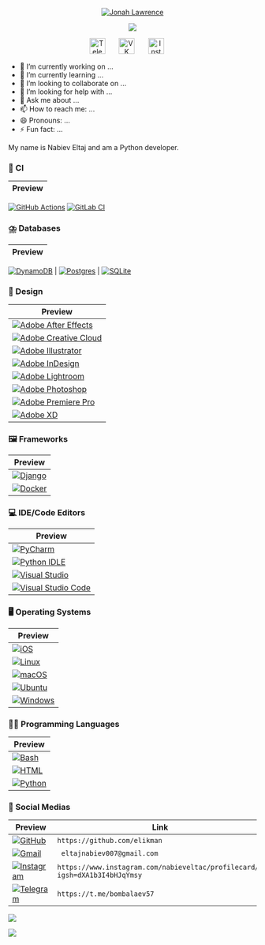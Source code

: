 <p align="center">
  <a href="https://github.com/elikman">
    <img src="https://user-images.githubusercontent.com/20955511/199138068-0a7b7b75-a024-4f00-803f-30a19c5d1b2d.png" alt="Jonah Lawrence" /></a>
</p>

<p align="center">
  <!-- Typing SVG by DenverCoder1 - https://github.com/DenverCoder1/readme-typing-svg -->
  <a href="https://github.com/DenverCoder1/readme-typing-svg">
    <img src="https://readme-typing-svg.demolab.com/?lines=Full-stack%20web%20and%20app%20developer;Experienced%20UI%2FUX%20Designer;10%2B%20years%20of%20coding%20experience;Always%20learning%20new%20things&font=Fira%20Code&center=true&width=440&height=45&color=f75c7e&vCenter=true&pause=1000&size=22" /></a>
</p>

<!-- Social icons section -->
<p align="center">
  <a href="https://t.me/bombalaev57"><img width="32px" alt="Telegram" title="Telegram" src="https://i.imgur.com/DWJroXT.png"/></a>
  &#8287;&#8287;&#8287;&#8287;&#8287;
  <a href="https://vk.com/cyber0071?from=search"><img width="32px" alt="VK" title="VK" src="https://vk.com/images/icons/favicons/fav_logo.ico?7"/></a>
  &#8287;&#8287;&#8287;&#8287;&#8287;
  <a href="https://www.instagram.com/nabieveltac/profilecard/?igsh=dXA1b3I4bHJqYmsy"><img width="32px" alt="Instagram" title="Instagram" src="https://static.cdninstagram.com/rsrc.php/y4/r/QaBlI0OZiks.ico"/></a>
  &#8287;&#8287;&#8287;&#8287;&#8287;
<!--   &#8287;&#8287;&#8287;&#8287;&#8287;
  <a href="http://eyl327.mywebcommunity.org/promos/"><img width="32px" alt="Free Stuff" title="Free gifts for you" src="https://i.imgur.com/0uVwkoZ.png"/></a> -->
</p>

- 🔭 I’m currently working on ...
- 🌱 I’m currently learning ...
- 👯 I’m looking to collaborate on ...
- 🤔 I’m looking for help with ...
- 💬 Ask me about ...
- 📫 How to reach me: ...
- 😄 Pronouns: ...
- ⚡ Fun fact: ...


My name is Nabiev Eltaj and am a Python developer. 

### 🔎 CI
| Preview |
|---------|
[![GitHub Actions](https://img.shields.io/badge/GitHub_Actions-2088FF?logo=github-actions&logoColor=white)](#)
[![GitLab CI](https://img.shields.io/badge/GitLab%20CI-FC6D26?logo=gitlab&logoColor=fff)](#)

### ⛈️ Databases
| Preview |
|---------|
[![DynamoDB](https://img.shields.io/badge/DynamoDB-4053D6?logo=amazondynamodb&logoColor=fff)](#)
| [![Postgres](https://img.shields.io/badge/Postgres-%23316192.svg?logo=postgresql&logoColor=white)](#)
| [![SQLite](https://img.shields.io/badge/SQLite-%2307405e.svg?logo=sqlite&logoColor=white)](#)

### 🎨 Design
| Preview |
|---------|
| [![Adobe After Effects](https://img.shields.io/badge/Adobe%20After%20Effects-CF96FD?logo=Adobe%20After%20Effects&logoColor=393665)](#)
| [![Adobe Creative Cloud](https://img.shields.io/badge/Adobe%20Creative%20Cloud-DA1F26?logo=Adobe%20Creative%20Cloud&logoColor=white)](#)
| [![Adobe Illustrator](https://img.shields.io/badge/Adobe%20Illustrator-FF9A00?logo=adobe%20illustrator&logoColor=white)](#)
| [![Adobe InDesign](https://img.shields.io/badge/Adobe%20InDesign-49021F?logo=adobeindesign&logoColor=white)](#)
| [![Adobe Lightroom](https://img.shields.io/badge/Adobe%20Lightroom-31A8FF?logo=Adobe%20Lightroom&logoColor=white)](#)
| [![Adobe Photoshop](https://img.shields.io/badge/Adobe%20Photoshop-31A8FF?logo=Adobe%20Photoshop&logoColor=black)](#)
| [![Adobe Premiere Pro](https://img.shields.io/badge/Adobe%20Premiere%20Pro-9999FF?logo=Adobe%20Premiere%20Pro&logoColor=white)](#)
| [![Adobe XD](https://img.shields.io/badge/Adobe%20XD-470137?logo=Adobe%20XD&logoColor=#FF61F6)](#)

### 🖼️ Frameworks
| Preview |
|---------|
| [![Django](https://img.shields.io/badge/Django-%23092E20.svg?logo=django&logoColor=white)](#)
| [![Docker](https://img.shields.io/badge/Docker-2496ED?logo=docker&logoColor=fff)](#)

### 💻 IDE/Code Editors
| Preview |
|---------|
| [![PyCharm](https://img.shields.io/badge/PyCharm-000?logo=pycharm&logoColor=fff)](#)
| [![Python IDLE](https://img.shields.io/badge/Python%20IDLE-3776AB?logo=python&logoColor=fff)](#)
| [![Visual Studio](https://custom-icon-badges.demolab.com/badge/Visual%20Studio-5C2D91.svg?&logo=visual-studio&logoColor=white)](#)
| [![Visual Studio Code](https://custom-icon-badges.demolab.com/badge/Visual%20Studio%20Code-0078d7.svg?logo=vsc&logoColor=white)](#)

### 🖥️ Operating Systems
| Preview |
|---------|
| [![iOS](https://img.shields.io/badge/iOS-000000?&logo=apple&logoColor=white)](#)
| [![Linux](https://img.shields.io/badge/Linux-FCC624?logo=linux&logoColor=black)](#)
| [![macOS](https://img.shields.io/badge/macOS-000000?logo=apple&logoColor=F0F0F0)](#)
| [![Ubuntu](https://img.shields.io/badge/Ubuntu-E95420?logo=ubuntu&logoColor=white)](#)
| [![Windows](https://custom-icon-badges.demolab.com/badge/Windows-0078D6?logo=windows11&logoColor=white)](#)

### 🧑‍💻 Programming Languages
| Preview |
|---------|
| [![Bash](https://img.shields.io/badge/Bash-4EAA25?logo=gnubash&logoColor=fff)](#)
| [![HTML](https://img.shields.io/badge/HTML-%23E34F26.svg?logo=html5&logoColor=white)](#)
| [![Python](https://img.shields.io/badge/Python-3776AB?logo=python&logoColor=fff)](#)

### 📱 Social Medias
| Preview | Link |
|---------|---------------|
| [![GitHub](https://img.shields.io/badge/GitHub-%23121011.svg?logo=github&logoColor=white)](#) | `https://github.com/elikman` |
| [![Gmail](https://img.shields.io/badge/Gmail-D14836?logo=gmail&logoColor=white)](#) | ` eltajnabiev007@gmail.com` |
| [![Instagram](https://img.shields.io/badge/Instagram-%23E4405F.svg?logo=Instagram&logoColor=white)](#) | `https://www.instagram.com/nabieveltac/profilecard/?igsh=dXA1b3I4bHJqYmsy` | 
| [![Telegram](https://img.shields.io/badge/Telegram-2CA5E0?logo=telegram&logoColor=white)](#) | `https://t.me/bombalaev57` | 

<a href="https://github.com/elikman">
  <img align="center" src="https://github-readme-stats.vercel.app/api?username=elikman&show_icons=true&theme=tokyonight&hide_title=true" />
</a>
<!--
<a href="https://github.com/elikman">
  <img align="center" src="https://github-readme-stats.vercel.app/api/top-langs/?username=elikman&layout=compact&theme=tokyonight" />
</a>
-->

![](https://komarev.com/ghpvc/?username=elikman)

